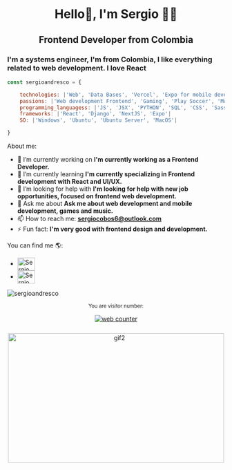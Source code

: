 <h1 align="center">Hello👋, I'm Sergio 👨‍💻</h1>
<h2 align="center">Frontend Developer from Colombia</h2>
<h3>I'm a systems engineer, I'm from Colombia, I like everything related to web development. I love React</h3>


```js
const sergioandresco = {

    technologies: |'Web', 'Data Bases', 'Vercel', 'Expo for mobile development'| 
    passions: |'Web development Frontend', 'Gaming', 'Play Soccer', 'Music'|
    programming_languagess: |'JS', 'JSX', 'PYTHON', 'SQL', 'CSS', 'Sass'|
    frameworks: |'React', 'Django', 'NextJS', 'Expo'|
    SO: |'Windows', 'Ubuntu', 'Ubuntu Server', 'MacOS'|

}
```

About me:
- 🔭 I’m currently working on **I'm currently working as a Frontend Developer.**
- 🌱 I’m currently learning **I'm currently specializing in Frontend development with React and UI/UX.**
- 🤔 I’m looking for help with **I'm looking for help with new job opportunities, focused on frontend web development.**
- 💬 Ask me about **Ask me about web development and mobile development, games and music.**  
- 📫 How to reach me: **sergiocobos6@outlook.com**
- ⚡ Fun fact: **I'm very good with frontend design and development.**


You can find me 🌎:
- <a href="https://www.linkedin.com/in/sergio-andres-cobos-suarez-942637219/" target="blank"><img align="center" src="https://raw.githubusercontent.com/rahuldkjain/github-profile-readme-generator/master/src/images/icons/Social/linked-in-alt.svg" alt="Sergio" height="30" width="40" /></a>
- <a href="https://instagram.com/sergioandresco" target="blank"><img align="center" src="https://raw.githubusercontent.com/rahuldkjain/github-profile-readme-generator/master/src/images/icons/Social/instagram.svg" alt="Sergio" height="30" width="40" /></a>

<p><img align="center" src="https://github-readme-stats.vercel.app/api/top-langs?username=sergioandresco&show_icons=true&locale=en&layout=compact" alt="sergioandresco" /></p>

<div align="center">
<sup >You are visitor number:</sup>
    
<a href="https://smallcounter.com"><img src="https://smallcounter.com/count.php?c_style=13&id=1655585730" border=0 alt="web counter"></a><br><a href="https://smallcounter.com" style="font-size:9px;"><br>

    
</div>

<div align="center">
<a> <img src="https://user-images.githubusercontent.com/43445037/174461092-efe9737d-f798-459b-bf9f-99b5c89e3203.gif" alt="gif2" width="500" height="300"/> </a>
</div>
